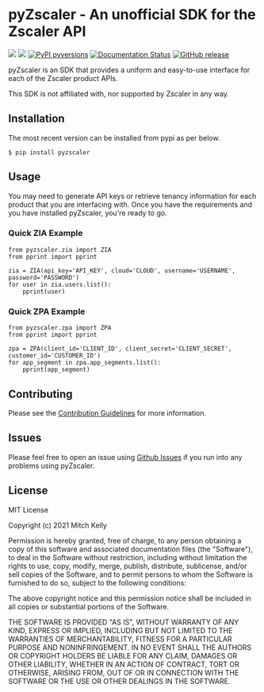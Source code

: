 # pyZscaler - An unofficial SDK for the Zscaler API

[![](https://img.shields.io/github/license/mitchos/pyZscaler.svg)](https://github.com/mitchos/pyZscaler)
[![](https://img.shields.io/pypi/v/pyzscaler.svg)](https://pypi.org/project/pyZscaler)
[![PyPI pyversions](https://img.shields.io/pypi/pyversions/pyzscaler.svg)](https://pypi.python.org/pypi/pyzscaler/)
[![Documentation Status](https://readthedocs.org/projects/pyzscaler/badge/?version=latest)](http://pyzscaler.readthedocs.io/?badge=latest)
[![GitHub release](https://img.shields.io/github/release/mitchos/pyZscaler.svg)](https://github.com/mitchos/pyZscaler/releases/)

pyZscaler is an SDK that provides a uniform and easy-to-use interface for each of the Zscaler product APIs.

This SDK is not affiliated with, nor supported by Zscaler in any way.

## Installation

The most recent version can be installed from pypi as per below.

    $ pip install pyzscaler

## Usage

You may need to generate API keys or retrieve tenancy information
for each product that you are interfacing with. Once you have the requirements and you have installed pyZscaler,
you're ready to go.


### Quick ZIA Example

    from pyzscaler.zia import ZIA
    from pprint import pprint

    zia = ZIA(api_key='API_KEY', cloud='CLOUD', username='USERNAME', password='PASSWORD')
    for user in zia.users.list():
        pprint(user)

### Quick ZPA Example

    from pyzscaler.zpa import ZPA
    from pprint import pprint

    zpa = ZPA(client_id='CLIENT_ID', client_secret='CLIENT_SECRET', customer_id='CUSTOMER_ID')
    for app_segment in zpa.app_segments.list():
        pprint(app_segment)

## Contributing

Please see the [Contribution Guidelines](https://github.com/mitchos/pyZscaler/blob/main/CONTRIBUTING.md) for more information.

## Issues
Please feel free to open an issue using [Github Issues](https://github.com/mitchos/pyZscaler/issues) if you run into any problems using pyZscaler.

## License
MIT License

Copyright (c) 2021 Mitch Kelly

Permission is hereby granted, free of charge, to any person obtaining a copy
of this software and associated documentation files (the "Software"), to deal
in the Software without restriction, including without limitation the rights
to use, copy, modify, merge, publish, distribute, sublicense, and/or sell
copies of the Software, and to permit persons to whom the Software is
furnished to do so, subject to the following conditions:

The above copyright notice and this permission notice shall be included in all
copies or substantial portions of the Software.

THE SOFTWARE IS PROVIDED "AS IS", WITHOUT WARRANTY OF ANY KIND, EXPRESS OR
IMPLIED, INCLUDING BUT NOT LIMITED TO THE WARRANTIES OF MERCHANTABILITY,
FITNESS FOR A PARTICULAR PURPOSE AND NONINFRINGEMENT. IN NO EVENT SHALL THE
AUTHORS OR COPYRIGHT HOLDERS BE LIABLE FOR ANY CLAIM, DAMAGES OR OTHER
LIABILITY, WHETHER IN AN ACTION OF CONTRACT, TORT OR OTHERWISE, ARISING FROM,
OUT OF OR IN CONNECTION WITH THE SOFTWARE OR THE USE OR OTHER DEALINGS IN THE
SOFTWARE.